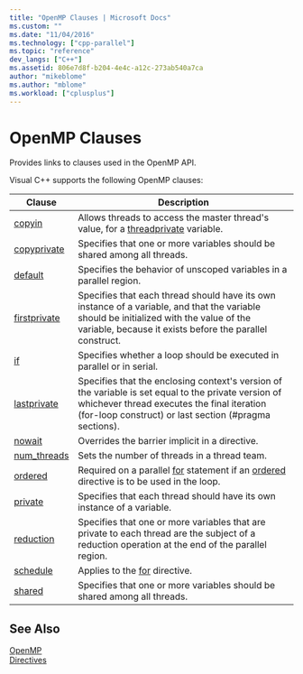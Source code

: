```yaml
---
title: "OpenMP Clauses | Microsoft Docs"
ms.custom: ""
ms.date: "11/04/2016"
ms.technology: ["cpp-parallel"]
ms.topic: "reference"
dev_langs: ["C++"]
ms.assetid: 806e7d8f-b204-4e4c-a12c-273ab540a7ca
author: "mikeblome"
ms.author: "mblome"
ms.workload: ["cplusplus"]
---
```

# OpenMP Clauses

Provides links to clauses used in the OpenMP API.

Visual C++ supports the following OpenMP clauses:

|Clause|Description|
|------------|-----------------|
|[copyin](../../../parallel/openmp/reference/copyin.md)|Allows threads to access the master thread's value, for a [threadprivate](../../../parallel/openmp/reference/threadprivate.md) variable.|
|[copyprivate](../../../parallel/openmp/reference/copyprivate.md)|Specifies that one or more variables should be shared among all threads.|
|[default](../../../parallel/openmp/reference/default-openmp.md)|Specifies the behavior of unscoped variables in a parallel region.|
|[firstprivate](../../../parallel/openmp/reference/firstprivate.md)|Specifies that each thread should have its own instance of a variable, and that the variable should be initialized with the value of the variable, because it exists before the parallel construct.|
|[if](../../../parallel/openmp/reference/if-openmp.md)|Specifies whether a loop should be executed in parallel or in serial.|
|[lastprivate](../../../parallel/openmp/reference/lastprivate.md)|Specifies that the enclosing context's version of the variable is set equal to the private version of whichever thread executes the final iteration (for-loop construct) or last section (#pragma sections).|
|[nowait](../../../parallel/openmp/reference/nowait.md)|Overrides the barrier implicit in a directive.|
|[num_threads](../../../parallel/openmp/reference/num-threads.md)|Sets the number of threads in a thread team.|
|[ordered](../../../parallel/openmp/reference/ordered-openmp-clauses.md)|Required on a parallel [for](../../../parallel/openmp/reference/for-openmp.md) statement if an [ordered](../../../parallel/openmp/reference/ordered-openmp-directives.md) directive is to be used in the loop.|
|[private](../../../parallel/openmp/reference/private-openmp.md)|Specifies that each thread should have its own instance of a variable.|
|[reduction](../../../parallel/openmp/reference/reduction.md)|Specifies that one or more variables that are private to each thread are the subject of a reduction operation at the end of the parallel region.|
|[schedule](../../../parallel/openmp/reference/schedule.md)|Applies to the [for](../../../parallel/openmp/reference/for-openmp.md) directive.|
|[shared](../../../parallel/openmp/reference/shared-openmp.md)|Specifies that one or more variables should be shared among all threads.|

## See Also

[OpenMP](../../../parallel/openmp/openmp-in-visual-cpp.md)<br/>
[Directives](../../../parallel/openmp/reference/openmp-directives.md)
